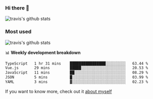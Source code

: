 ### Hi there 👋

<!--
**HondryTravis/HondryTravis** is a ✨ _special_ ✨ repository because its `README.md` (this file) appears on your GitHub profile.

Here are some ideas to get you started:

- 🔭 I’m currently working on ...
- 🌱 I’m currently learning ...
- 👯 I’m looking to collaborate on ...
- 🤔 I’m looking for help with ...
- 💬 Ask me about ...
- 📫 How to reach me: ...
- 😄 Pronouns: ...
- ⚡ Fun fact: ...
-->

![travis's github stats](https://github-readme-stats.vercel.app/api?username=HondryTravis&hide=stars)
### Most used
![travis's github stats](https://github-readme-stats.anuraghazra1.vercel.app/api/top-langs/?username=HondryTravis&layout=compact&hide_title=true)

📊 **Weekly development breakdown**

<!--START_SECTION:waka-->

```txt
TypeScript   1 hr 31 mins    ████████████████░░░░░░░░░   63.44 %
Vue.js       29 mins         █████░░░░░░░░░░░░░░░░░░░░   20.53 %
JavaScript   11 mins         ██░░░░░░░░░░░░░░░░░░░░░░░   08.29 %
JSON         5 mins          █░░░░░░░░░░░░░░░░░░░░░░░░   03.99 %
YAML         3 mins          ▓░░░░░░░░░░░░░░░░░░░░░░░░   02.23 %
```

<!--END_SECTION:waka-->

If you want to know more, check out it [about myself](https://hondrytravis.github.io/)
